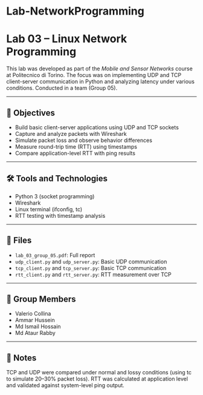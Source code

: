 # Lab-NetworkProgramming

# Lab 03 – Linux Network Programming

This lab was developed as part of the *Mobile and Sensor Networks* course at Politecnico di Torino. The focus was on implementing UDP and TCP client-server communication in Python and analyzing latency under various conditions. Conducted in a team (Group 05).

---

## 🎯 Objectives

- Build basic client-server applications using UDP and TCP sockets
- Capture and analyze packets with Wireshark
- Simulate packet loss and observe behavior differences
- Measure round-trip time (RTT) using timestamps
- Compare application-level RTT with ping results

---

## 🛠️ Tools and Technologies

- Python 3 (socket programming)
- Wireshark
- Linux terminal (ifconfig, tc)
- RTT testing with timestamp analysis

---

## 📁 Files

- `lab_03_group_05.pdf`: Full report
- `udp_client.py` and `udp_server.py`: Basic UDP communication
- `tcp_client.py` and `tcp_server.py`: Basic TCP communication
- `rtt_client.py` and `rtt_server.py`: RTT measurement over TCP

---

## 👥 Group Members

- Valerio Collina  
- Ammar Hussein  
- Md Ismail Hossain  
- Md Ataur Rabby

---

## 📌 Notes

TCP and UDP were compared under normal and lossy conditions (using tc to simulate 20–30% packet loss). RTT was calculated at application level and validated against system-level ping output.
